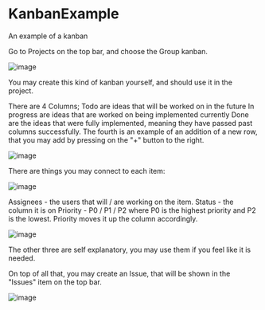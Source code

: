 # KanbanExample
An example of a kanban

Go to Projects on the top bar, and choose the Group kanban.

![image](https://github.com/user-attachments/assets/e5668cd6-18a6-4d67-93f6-ae46d949fd8e)


You may create this kind of kanban yourself, and should use it in the project.

There are 4 Columns; 
Todo are ideas that will be worked on in the future
In progress are ideas that are worked on being implemented currently
Done are the ideas that were fully implemented, meaning they have passed past columns successfully.
The fourth is an example of an addition of a new row, that you may add by pressing on the "+" button to the right.

![image](https://github.com/user-attachments/assets/da79a7ff-265f-40bf-aa1c-ee5c12065e78)

There are things you may connect to each item:

![image](https://github.com/user-attachments/assets/b737a457-ba8e-40a9-8d7f-84cad2fa030b)

Assignees - the users that will / are working on the item.
Status - the column it is on
Priority - P0 / P1 / P2 where P0 is the highest priority and P2 is the lowest. Priority moves it up the column accordingly.

![image](https://github.com/user-attachments/assets/eb9a832c-4476-4594-b35b-919a6fb5fe4b)

The other three are self explanatory, you may use them if you feel like it is needed.

On top of all that, you may create an Issue, that will be shown in the "Issues" item on the top bar.

![image](https://github.com/user-attachments/assets/27a551ff-1c23-4022-98fe-4ce41ce67705)

